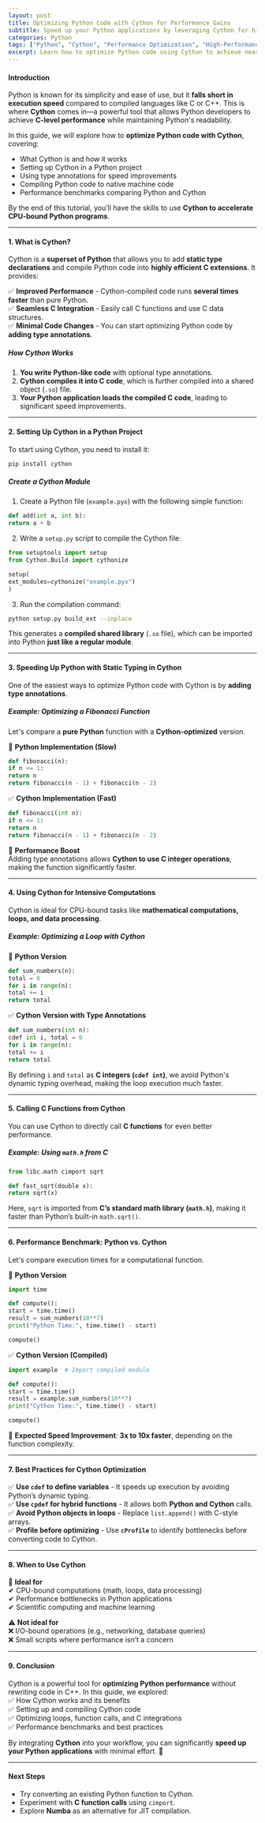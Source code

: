 ```yaml
---
layout: post  
title: Optimizing Python Code with Cython for Performance Gains  
subtitle: Speed up your Python applications by leveraging Cython for high-performance computing.  
categories: Python  
tags: ["Python", "Cython", "Performance Optimization", "High-Performance Computing", "Speed Boost"]  
excerpt: Learn how to optimize Python code using Cython to achieve near C-level performance. Explore type annotations, compilation techniques, and real-world examples to improve execution speed.  
---
```


#### **Introduction**
Python is known for its simplicity and ease of use, but it **falls short in execution speed** compared to compiled languages like C or C++. This is where **Cython** comes in—a powerful tool that allows Python developers to achieve **C-level performance** while maintaining Python's readability.

In this guide, we will explore how to **optimize Python code with Cython**, covering:
- What Cython is and how it works
- Setting up Cython in a Python project
- Using type annotations for speed improvements
- Compiling Python code to native machine code
- Performance benchmarks comparing Python and Cython

By the end of this tutorial, you’ll have the skills to use **Cython to accelerate CPU-bound Python programs**.

---

#### **1. What is Cython?**
Cython is a **superset of Python** that allows you to add **static type declarations** and compile Python code into **highly efficient C extensions**. It provides:

✅ **Improved Performance** - Cython-compiled code runs **several times faster** than pure Python.  
✅ **Seamless C Integration** - Easily call C functions and use C data structures.  
✅ **Minimal Code Changes** - You can start optimizing Python code by **adding type annotations**.

##### **How Cython Works**
1. **You write Python-like code** with optional type annotations.
2. **Cython compiles it into C code**, which is further compiled into a shared object (`.so`) file.
3. **Your Python application loads the compiled C code**, leading to significant speed improvements.

---

#### **2. Setting Up Cython in a Python Project**
To start using Cython, you need to install it:

```sh
pip install cython
```

##### **Create a Cython Module**
1. Create a Python file (`example.pyx`) with the following simple function:

```python
def add(int a, int b):
return a + b
```

2. Write a `setup.py` script to compile the Cython file:

```python
from setuptools import setup
from Cython.Build import cythonize

setup(
ext_modules=cythonize("example.pyx")
)
```

3. Run the compilation command:

```sh
python setup.py build_ext --inplace
```

This generates a **compiled shared library** (`.so` file), which can be imported into Python **just like a regular module**.

---

#### **3. Speeding Up Python with Static Typing in Cython**
One of the easiest ways to optimize Python code with Cython is by **adding type annotations**.

##### **Example: Optimizing a Fibonacci Function**
Let's compare a **pure Python** function with a **Cython-optimized** version.

🔴 **Python Implementation (Slow)**

```python
def fibonacci(n):
if n <= 1:
return n
return fibonacci(n - 1) + fibonacci(n - 2)
```

✅ **Cython Implementation (Fast)**

```python
def fibonacci(int n):
if n <= 1:
return n
return fibonacci(n - 1) + fibonacci(n - 2)
```

🚀 **Performance Boost**  
Adding type annotations allows **Cython to use C integer operations**, making the function significantly faster.

---

#### **4. Using Cython for Intensive Computations**
Cython is ideal for CPU-bound tasks like **mathematical computations, loops, and data processing**.

##### **Example: Optimizing a Loop with Cython**

🔴 **Python Version**

```python
def sum_numbers(n):
total = 0
for i in range(n):
total += i
return total
```

✅ **Cython Version with Type Annotations**

```python
def sum_numbers(int n):
cdef int i, total = 0
for i in range(n):
total += i
return total
```

By defining `i` and `total` as **C integers (`cdef int`)**, we avoid Python's dynamic typing overhead, making the loop execution much faster.

---

#### **5. Calling C Functions from Cython**
You can use Cython to directly call **C functions** for even better performance.

##### **Example: Using `math.h` from C**

```python
from libc.math cimport sqrt

def fast_sqrt(double x):
return sqrt(x)
```

Here, `sqrt` is imported from **C’s standard math library (`math.h`)**, making it faster than Python’s built-in `math.sqrt()`.

---

#### **6. Performance Benchmark: Python vs. Cython**
Let's compare execution times for a computational function.

🔴 **Python Version**

```python
import time

def compute():
start = time.time()
result = sum_numbers(10**7)
print("Python Time:", time.time() - start)

compute()
```

✅ **Cython Version (Compiled)**

```python
import example  # Import compiled module

def compute():
start = time.time()
result = example.sum_numbers(10**7)
print("Cython Time:", time.time() - start)

compute()
```

🚀 **Expected Speed Improvement**: **3x to 10x faster**, depending on the function complexity.

---

#### **7. Best Practices for Cython Optimization**
✅ **Use `cdef` to define variables** - It speeds up execution by avoiding Python’s dynamic typing.  
✅ **Use `cpdef` for hybrid functions** - It allows both **Python and Cython** calls.  
✅ **Avoid Python objects in loops** - Replace `list.append()` with C-style arrays.  
✅ **Profile before optimizing** - Use **`cProfile`** to identify bottlenecks before converting code to Cython.

---

#### **8. When to Use Cython**
🔹 **Ideal for**  
✔ CPU-bound computations (math, loops, data processing)  
✔ Performance bottlenecks in Python applications  
✔ Scientific computing and machine learning

⚠ **Not ideal for**  
❌ I/O-bound operations (e.g., networking, database queries)  
❌ Small scripts where performance isn’t a concern

---

#### **9. Conclusion**
Cython is a powerful tool for **optimizing Python performance** without rewriting code in C++. In this guide, we explored:  
✅ How Cython works and its benefits  
✅ Setting up and compiling Cython code  
✅ Optimizing loops, function calls, and C integrations  
✅ Performance benchmarks and best practices

By integrating **Cython** into your workflow, you can significantly **speed up your Python applications** with minimal effort. 🚀

---

#### **Next Steps**
- Try converting an existing Python function to Cython.
- Experiment with **C function calls** using `cimport`.
- Explore **Numba** as an alternative for JIT compilation.  
